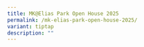 ```yaml
---
title: MK@Elias Park Open House 2025
permalink: /mk-elias-park-open-house-2025/
variant: tiptap
description: ""
---
```

